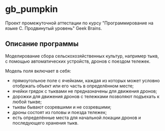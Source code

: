 # gb_pumpkin
Проект промежуточной аттестации по курсу "Программирование на языке С. Продвинутый уровень" Geek Brains.

## Описание программы
Моделирование сбора сельскохозяйственных культур, например тыкв, с помощью автоматических устройств, дронов с поездом тележек.

Модель поля включает в себя:
- прямоугольное поле с ячейками, каждая из которых может условно отобржать объект или его часть в определённом месте;
- ячейки грядок с тыквами не предназначены для движения дронов;
- дорожки для движения дронов с тележками позволяют подъехать к любой тыкве;
- тыквы бывают созревшими и не созревшими;
- дроны состоят из головы и поезда тележек;
- есть определённые места для начальной локации дронов и последующего хранения тыкв.
